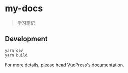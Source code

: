 # my-docs

> 学习笔记

## Development

```bash
yarn dev
yarn build
```

For more details, please head VuePress's [documentation](https://v1.vuepress.vuejs.org/).

